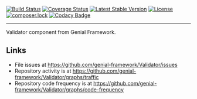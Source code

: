 [![Build Status](https://travis-ci.org/genial-framework/Validator.svg?branch=master)](https://travis-ci.org/genial-framework/Validator) [![Coverage Status](https://coveralls.io/repos/github/Genial-Framework/Validator/badge.svg?branch=master)](https://coveralls.io/github/Genial-Framework/Validator?branch=master) [![Latest Stable Version](https://poser.pugx.org/genial-framework/validator/v/stable)](https://packagist.org/packages/genial-framework/validator) [![License](https://poser.pugx.org/genial-framework/validator/license)](https://packagist.org/packages/genial-framework/validator) [![composer.lock](https://poser.pugx.org/genial-framework/validator/composerlock)](https://packagist.org/packages/genial-framework/validator) [![Codacy Badge](https://api.codacy.com/project/badge/Grade/d6b0d8e06b464b068f1c954c618738ee)](https://www.codacy.com/app/nenglish443/Validator?utm_source=github.com&amp;utm_medium=referral&amp;utm_content=genial-framework/Validator&amp;utm_campaign=Badge_Grade)

-------
Validator component from Genial Framework.

## Links
- File issues at https://github.com/genial-framework/Validator/issues
- Repository activity is at https://github.com/genial-framework/Validator/graphs/traffic
- Repository code frequency is at https://github.com/genial-framework/Validator/graphs/code-frequency
